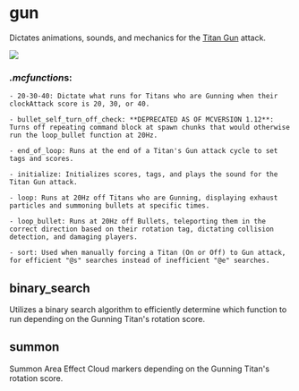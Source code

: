 # gun
Dictates animations, sounds, and mechanics for the [Titan Gun](https://youtu.be/ojurnP1LjBs) attack.

![](https://media.giphy.com/media/xUNd9Nz6SttINs9ILm/giphy.gif)

### *.mcfunction*s:
    - 20-30-40: Dictate what runs for Titans who are Gunning when their clockAttack score is 20, 30, or 40.
    
    - bullet_self_turn_off_check: **DEPRECATED AS OF MCVERSION 1.12**: Turns off repeating command block at spawn chunks that would otherwise run the loop_bullet function at 20Hz.
    
    - end_of_loop: Runs at the end of a Titan's Gun attack cycle to set tags and scores.
    
    - initialize: Initializes scores, tags, and plays the sound for the Titan Gun attack.
    
    - loop: Runs at 20Hz off Titans who are Gunning, displaying exhaust particles and summoning bullets at specific times.
    
    - loop_bullet: Runs at 20Hz off Bullets, teleporting them in the correct direction based on their rotation tag, dictating collision detection, and damaging players.
    
    - sort: Used when manually forcing a Titan (On or Off) to Gun attack, for efficient "@s" searches instead of inefficient "@e" searches.
    
## binary_search
Utilizes a binary search algorithm to efficiently determine which function to run depending on the Gunning Titan's rotation score.

## summon
Summon Area Effect Cloud markers depending on the Gunning Titan's rotation score.
